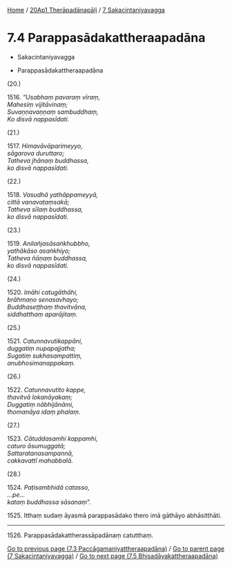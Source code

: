 
[Home](/) / [20Ap1 Therāpadānapāḷi](../../20Ap1.md) / [7 Sakacintaniyavagga](../7.md)

# 7.4 Parappasādakattheraapadāna

* Sakacintaniyavagga

* Parappasādakattheraapadāna

(20.)

1516\. _“Usabhaṃ pavaraṃ vīraṃ,_  
_Mahesiṃ vijitāvinaṃ;_  
_Suvaṇṇavaṇṇaṃ sambuddhaṃ,_  
_Ko disvā nappasīdati._  


(21.)

1517\. _Himavāvāparimeyyo,_  
_sāgarova duruttaro;_  
_Tatheva jhānaṃ buddhassa,_  
_ko disvā nappasīdati._  


(22.)

1518\. _Vasudhā yathāppameyyā,_  
_cittā vanavaṭaṃsakā;_  
_Tatheva sīlaṃ buddhassa,_  
_ko disvā nappasīdati._  


(23.)

1519\. _Anilañjasāsaṅkhubbho,_  
_yathākāso asaṅkhiyo;_  
_Tatheva ñāṇaṃ buddhassa,_  
_ko disvā nappasīdati._  


(24.)

1520\. _Imāhi catugāthāhi,_  
_brāhmaṇo senasavhayo;_  
_Buddhaseṭṭhaṃ thavitvāna,_  
_siddhatthaṃ aparājitaṃ._  


(25.)

1521\. _Catunnavutikappāni,_  
_duggatiṃ nupapajjatha;_  
_Sugatiṃ sukhasampattiṃ,_  
_anubhosimanappakaṃ._  


(26.)

1522\. _Catunnavutito kappe,_  
_thavitvā lokanāyakaṃ;_  
_Duggatiṃ nābhijānāmi,_  
_thomanāya idaṃ phalaṃ._  


(27.)

1523\. _Cātuddasamhi kappamhi,_  
_caturo āsumuggatā;_  
_Sattaratanasampannā,_  
_cakkavattī mahabbalā._  


(28.)

1524\. _Paṭisambhidā catasso,_  
_…pe…_  
_kataṃ buddhassa sāsanaṃ”._  


1525\. Itthaṃ sudaṃ āyasmā parappasādako thero imā gāthāyo abhāsitthāti.

---

1526\. Parappasādakattherassāpadānaṃ catutthaṃ.



[Go to previous page (7.3 Paccāgamaniyattheraapadāna)](7.3.md) / [Go to parent page (7 Sakacintaniyavagga)](../7.md) / [Go to next page (7.5 Bhisadāyakattheraapadāna)](7.5.md)


